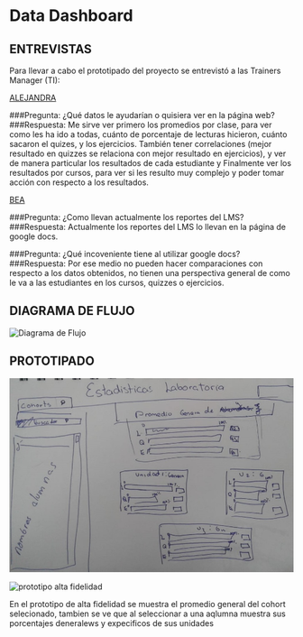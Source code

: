 # Data Dashboard


## ENTREVISTAS

Para llevar a cabo el prototipado del proyecto se entrevistó a las Trainers Manager (TI):

[ALEJANDRA](https://github.com/angelicanoriega/lim-2018-05-bc-core-pm-datadashboard/blob/develop/audios%20de%20entrevista/WhatsApp%20Audio%202018-06-11%20at%201.55.28%20PM.mp4)

###Pregunta:
¿Qué datos le ayudarían o quisiera ver en la página web?
###Respuesta:
Me sirve ver primero los promedios por clase, para ver como les ha ido a todas, cuánto de porcentaje de lecturas hicieron, cuánto sacaron el quizes, y los ejercicios. También tener correlaciones (mejor resultado en quizzes se relaciona con mejor resultado en ejercicios), y ver de manera particular los resultados de cada estudiante y Finalmente ver los resultados por cursos, para ver si les resulto muy complejo y poder tomar acción con respecto a los resultados.

[BEA](https://github.com/angelicanoriega/lim-2018-05-bc-core-pm-datadashboard/blob/develop/audios%20de%20entrevista/WhatsApp%20Audio%202018-06-11%20at%203.03.57%20PM.mp4)

###Pregunta:
¿Como llevan actualmente los reportes del LMS?
###Respuesta:
Actualmente los reportes del LMS lo llevan en la página de google docs.

###Pregunta:
¿Qué incoveniente tiene al utilizar google docs?
###Respuesta:
Por ese medio no pueden hacer comparaciones con respecto a los datos obtenidos, no tienen una perspectiva general de como le va a las estudiantes en los cursos, quizzes o ejercicios.

## DIAGRAMA DE FLUJO

![Diagrama de Flujo](https://github.com/milian0410/lim-2018-05-bc-core-pm-datadashboard/blob/develop/Imagenes%20readme/diagrama%20de%20lms.jpeg)


## PROTOTIPADO

![prototipo baja fidelidad](https://github.com/angelicanoriega/lim-2018-05-bc-core-pm-datadashboard/blob/develop/Imagenes%20readme/baja%20fidelidad%202.jpeg)

![prototipo alta fidelidad](https://www.figma.com/proto/SA4VROn6GQBM5Q5sQQ5QLa1g/Untitled?node-id=5%3A0&scaling=contain)

En el prototipo de alta fidelidad se muestra el promedio general del cohort selecionado, 
tambien se ve que al seleccionar a una aqlumna muestra sus porcentajes deneralews y expecificos de sus unidades